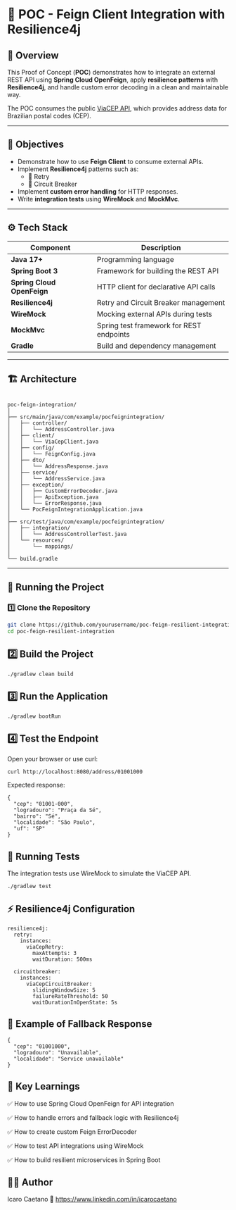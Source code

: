 # 🧩 POC - Feign Client Integration with Resilience4j

## 📖 Overview
This Proof of Concept (**POC**) demonstrates how to integrate an external REST API using **Spring Cloud OpenFeign**, apply **resilience patterns** with **Resilience4j**, and handle custom error decoding in a clean and maintainable way.

The POC consumes the public [ViaCEP API](https://viacep.com.br/), which provides address data for Brazilian postal codes (CEP).

---

## 🧠 Objectives
- Demonstrate how to use **Feign Client** to consume external APIs.
- Implement **Resilience4j** patterns such as:
  - 🔁 Retry
  - 🚦 Circuit Breaker
- Implement **custom error handling** for HTTP responses.
- Write **integration tests** using **WireMock** and **MockMvc**.

---

## ⚙️ Tech Stack

| Component | Description |
|------------|-------------|
| **Java 17+** | Programming language |
| **Spring Boot 3** | Framework for building the REST API |
| **Spring Cloud OpenFeign** | HTTP client for declarative API calls |
| **Resilience4j** | Retry and Circuit Breaker management |
| **WireMock** | Mocking external APIs during tests |
| **MockMvc** | Spring test framework for REST endpoints |
| **Gradle** | Build and dependency management |

---

## 🏗️ Architecture

````

poc-feign-integration/
│
├── src/main/java/com/example/pocfeignintegration/
│   ├── controller/
│   │   └── AddressController.java
│   ├── client/
│   │   └── ViaCepClient.java
│   ├── config/
│   │   └── FeignConfig.java
│   ├── dto/
│   │   └── AddressResponse.java
│   ├── service/
│   │   └── AddressService.java
│   ├── exception/
│   │   ├── CustomErrorDecoder.java
│   │   ├── ApiException.java
│   │   └── ErrorResponse.java
│   └── PocFeignIntegrationApplication.java
│
├── src/test/java/com/example/pocfeignintegration/
│   ├── integration/
│   │   └── AddressControllerTest.java
│   └── resources/
│       └── mappings/
│
└── build.gradle
````

---

## 🚀 Running the Project

### **1️⃣ Clone the Repository**

```bash
git clone https://github.com/yourusername/poc-feign-resilient-integration.git
cd poc-feign-resilient-integration

````
## 2️⃣ Build the Project

````
./gradlew clean build

````

## 3️⃣ Run the Application

````
./gradlew bootRun

````

## 4️⃣ Test the Endpoint

Open your browser or use curl:

````
curl http://localhost:8080/address/01001000

````

Expected response:

````
{
  "cep": "01001-000",
  "logradouro": "Praça da Sé",
  "bairro": "Sé",
  "localidade": "São Paulo",
  "uf": "SP"
}

````

## 🧪 Running Tests

The integration tests use WireMock to simulate the ViaCEP API.

````
./gradlew test

````

## ⚡ Resilience4j Configuration

````
resilience4j:
  retry:
    instances:
      viaCepRetry:
        maxAttempts: 3
        waitDuration: 500ms

  circuitbreaker:
    instances:
      viaCepCircuitBreaker:
        slidingWindowSize: 5
        failureRateThreshold: 50
        waitDurationInOpenState: 5s

````

## 🧱 Example of Fallback Response

````
{
  "cep": "01001000",
  "logradouro": "Unavailable",
  "localidade": "Service unavailable"
}

````

## 🧩 Key Learnings

✅ How to use Spring Cloud OpenFeign for API integration

✅ How to handle errors and fallback logic with Resilience4j

✅ How to create custom Feign ErrorDecoder

✅ How to test API integrations using WireMock

✅ How to build resilient microservices in Spring Boot

## 👨‍💻 Author

Icaro Caetano
💼 https://www.linkedin.com/in/icarocaetano
